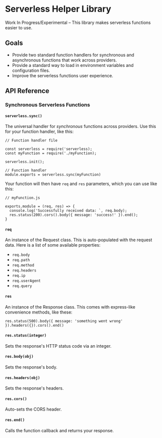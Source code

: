 # Serverless Helper Library

Work In Progress/Experimental – This library makes serverless functions easier to use.

## Goals

* Provide two standard function handlers for synchronous and asynchronous functions that work across providers.
* Provide a standard way to load in environment variables and configuration files.
* Improve the serverless functions user experience.

## API Reference

### Synchronous Serverless Functions

#### `serverless.sync()`

The universal handler for *synchronous* functions across providers.  Use this for your function handler, like this:

```
// Function handler file

const serverless = require('serverless);
const myFunction = require('./myFunction);

serverless.init();

// Function handler
module.exports = serverless.sync(myFunction)
```

Your function will then have `req` and `res` parameters, which you can use like this:

```
// myFunction.js

exports.module = (req, res) => {
  console.log('Successfully received data: `, req.body);
  res.status(200).cors().body({ message: 'success!' }).end();
}
```

#### `req`

An instance of the Request class.  This is auto-populated with the request data.  Here is a list of some available properties:

* `req.body`
* `req.path`
* `req.method`
* `req.headers`
* `req.ip`
* `req.userAgent`
* `req.query`

#### `res`

An instance of the Response class.  This comes with express-like convenience methods, like these:

```
res.status(500).body({ message: 'something went wrong' }).headers({}).cors().end()
```

#### `res.status(integer)`

Sets the response's HTTP status code via an integer.

#### `res.body(obj)`

Sets the response's body.

#### `res.headers(obj)`

Sets the response's headers.

#### `res.cors()`

Auto-sets the CORS header.

#### `res.end()`

Calls the function callback and returns your response.
